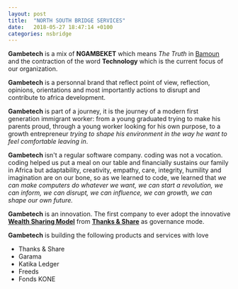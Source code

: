 ```yaml
---
layout: post
title:  "NORTH SOUTH BRIDGE SERVICES"
date:   2018-05-27 18:47:14 +0100
categories: nsbridge
---
```



__Gambetech__ is a mix of __NGAMBEKET__ which means *The Truth* in [Bamoun](https://fr.wikipedia.org/wiki/Foumban, "") and the contraction of the word __Technology__ which is the current focus of our organization.

__Gambetech__  is a personnal brand that reflect point of view, reflection, opinions, orientations and most importantly actions to disrupt and contribute to africa development.


__Gambetech__ is part of a journey, it is the journey of a modern first generation immigrant worker: from a young graduated trying to make his parents proud, through a young worker looking for his own purpose, to a growth entrepreneur _trying to shape his environment in the way he want to feel comfortable leaving in_. 
 
__Gambetech__ isn't a regular software company. coding was not a vocation. coding helped us put a meal on our table and financially sustains our family in Africa but adaptability, creativity, empathy, care, integrity, humility and imagination are on our bone, so as we learned to code, we learned that _we can make computers do whatever we want, we can start a revolution, we can inform, we can disrupt, we can influence, we can growth, we can shape our own future._

__Gambetech__  is an innovation. The first company to ever adopt the innovative [__Wealth Sharing Model__](https://thanksandshare.com) from [__Thanks & Share__](https://thanksandshare.com) as governance mode.

__Gambetech__ is building the following products and services with love

* Thanks & Share
* Garama 
* Katika Ledger
* Freeds
* Fonds KONE